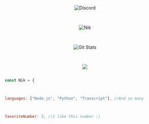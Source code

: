 






 

 <p align="center"> <img src="https://media.discordapp.net/attachments/912294110742839296/915881455463321640/MOSHED-2021-12-2-13-55-43.gif" alt="Discord" /> </p> 

 <br>
 <p align="center"> <img src="https://discord.c99.nl/widget/theme-3/743148923467726868.png" alt="Nik" /> </p> 
<br>
 <p align="center"> <img src="https://github-readme-stats.vercel.app/api?username=nykkpvt&show_icons=true&theme=radical" alt="Git Stats" /> </p> 
 <br>
  

 <p align="center"> 

   <img align="center" src="https://github-readme-stats.vercel.app/api/top-langs/?username=nykkpvt&show_icons=true&layout=compact&hide_border=true&theme=dark" />


  

  

  

  

  

  

  

  

  

  

  

  

  

  

  

  

  

  

  

  

 

  

  

   ```js 

   const Nik = { 

  

   languages: ["Node.js", "Python", "Transcript"], //And so many 

  

   favoriteNumber: 3, //I like this number :) 

  ```
